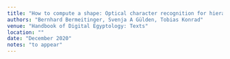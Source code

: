 ```yaml
---
title: "How to compute a shape: Optical character recognition for hieratic"
authors: "Bernhard Bermeitinger, Svenja A Gülden, Tobias Konrad" 
venue: "Handbook of Digital Egyptology: Texts"
location: ""
date: "December 2020"
notes: "to appear"
---
```

